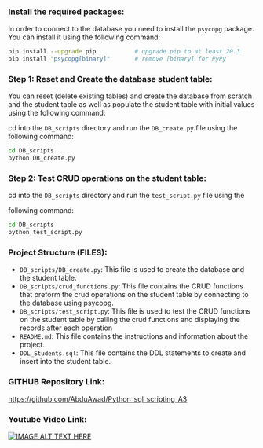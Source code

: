 ### Install the required packages:

In order to connect to the database you need to install the `psycopg` package. You can install it using the following command:
```bash
pip install --upgrade pip           # upgrade pip to at least 20.3
pip install "psycopg[binary]"       # remove [binary] for PyPy
```

### Step 1: Reset and Create the database student table:

You can reset (delete existing tables) and create the database from scratch and the student table as well as populate the student table with initial values using the following command:

cd into the `DB_scripts` directory and run the `DB_create.py` file using the following command:

```bash
cd DB_scripts
python DB_create.py
```

### Step 2: Test CRUD operations on the student table:

cd into the `DB_scripts` directory and run the `test_script.py` file using the

following command:

```bash
cd DB_scripts
python test_script.py
```

### Project Structure (FILES):

- `DB_scripts/DB_create.py`: This file is used to create the database and the student table.
- `DB_scripts/crud_functions.py`: This file contains the CRUD functions that preform the crud operations on the student table by connecting to the database using psycopg.
- `DB_scripts/test_script.py`: This file is used to test the CRUD functions on the student table by calling the crud functions and displaying the records after each operation
- `README.md`: This file contains the instructions and information about the project.
- `DDL_Students.sql`: This file contains the DDL statements to create and insert into the student table.

### GITHUB Repository Link:
https://github.com/AbduAwad/Python_sql_scripting_A3

### Youtube Video Link:
[![IMAGE ALT TEXT HERE](https://img.youtube.com/vi/1zvzW3J3l4E/0.jpg)](https://www.youtube.com/watch?v=1zvzW3J3l4E)